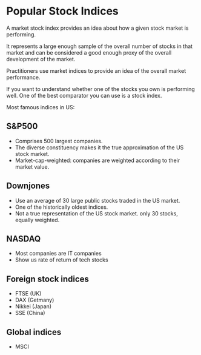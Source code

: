 # Popular Stock Indices

A market stock index provides an idea about how a given stock market is performing.

It represents a large enough sample of the overall number of stocks in that market and can be considered a good enough proxy of the overall development of the market.

Practitioners use market indices to provide an idea of the overall market performance.

If you want to understand whether one of the stocks you own is performing well. One of the best comparator you can use is a stock index.

Most famous indices in US:

## S&P500

- Comprises 500 largest companies.
- The diverse constituency makes it the true approximation of the US stock market.
- Market-cap-weighted: companies are weighted according to their market value.

## Downjones

- Use an average of 30 large public stocks traded in the US market.
- One of the historically oldest indices.
- Not a true representation of the US stock market. only 30 stocks, equally weighted.

## NASDAQ

- Most companies are IT companies
- Show us rate of return of tech stocks

## Foreign stock indices

- FTSE (UK)
- DAX (Getmany)
- Nikkei (Japan)
- SSE (China)

## Global indices

- MSCI